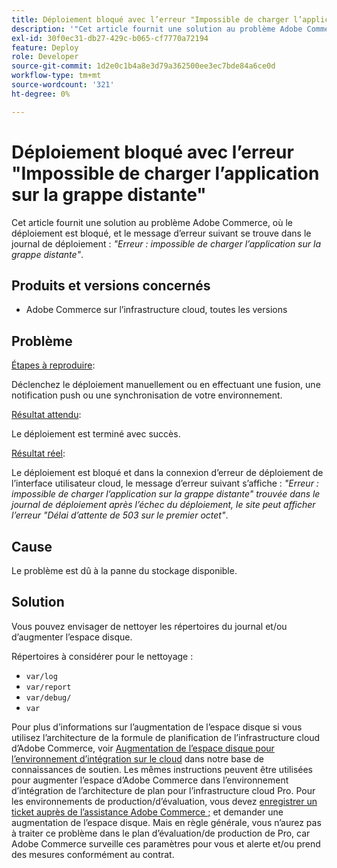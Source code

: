 ```yaml
---
title: Déploiement bloqué avec l’erreur "Impossible de charger l’application sur la grappe distante"
description: '"Cet article fournit une solution au problème Adobe Commerce, où le déploiement est bloqué, et le message d’erreur suivant se trouve dans le journal de déploiement : *"Erreur : impossible de charger l’application sur la grappe distante"*."'
exl-id: 30f0ec31-db27-429c-b065-cf7770a72194
feature: Deploy
role: Developer
source-git-commit: 1d2e0c1b4a8e3d79a362500ee3ec7bde84a6ce0d
workflow-type: tm+mt
source-wordcount: '321'
ht-degree: 0%

---
```


# Déploiement bloqué avec l’erreur &quot;Impossible de charger l’application sur la grappe distante&quot;

Cet article fournit une solution au problème Adobe Commerce, où le déploiement est bloqué, et le message d’erreur suivant se trouve dans le journal de déploiement : *&quot;Erreur : impossible de charger l’application sur la grappe distante&quot;*.

## Produits et versions concernés

* Adobe Commerce sur l’infrastructure cloud, toutes les versions

## Problème

<u>Étapes à reproduire</u>:

Déclenchez le déploiement manuellement ou en effectuant une fusion, une notification push ou une synchronisation de votre environnement.

<u>Résultat attendu</u>:

Le déploiement est terminé avec succès.

<u>Résultat réel</u>:

Le déploiement est bloqué et dans la connexion d’erreur de déploiement de l’interface utilisateur cloud, le message d’erreur suivant s’affiche : *&quot;Erreur : impossible de charger l’application sur la grappe distante&quot; trouvée dans le journal de déploiement après l’échec du déploiement, le site peut afficher l’erreur &quot;Délai d’attente de 503 sur le premier octet&quot;*.

## Cause

Le problème est dû à la panne du stockage disponible.

## Solution

Vous pouvez envisager de nettoyer les répertoires du journal et/ou d’augmenter l’espace disque.

Répertoires à considérer pour le nettoyage :

* `var/log`
* `var/report`
* `var/debug/`
* `var`

Pour plus d’informations sur l’augmentation de l’espace disque si vous utilisez l’architecture de la formule de planification de l’infrastructure cloud d’Adobe Commerce, voir [Augmentation de l’espace disque pour l’environnement d’intégration sur le cloud](/help/how-to/general/increase-disk-space-for-integration-environment-on-cloud.md) dans notre base de connaissances de soutien. Les mêmes instructions peuvent être utilisées pour augmenter l’espace d’Adobe Commerce dans l’environnement d’intégration de l’architecture de plan pour l’infrastructure cloud Pro. Pour les environnements de production/d’évaluation, vous devez [enregistrer un ticket auprès de l’assistance Adobe Commerce ;](/help/help-center-guide/help-center/magento-help-center-user-guide.md#submit-ticket-Submit-a-support-ticket) et demander une augmentation de l’espace disque. Mais en règle générale, vous n’aurez pas à traiter ce problème dans le plan d’évaluation/de production de Pro, car Adobe Commerce surveille ces paramètres pour vous et alerte et/ou prend des mesures conformément au contrat.
